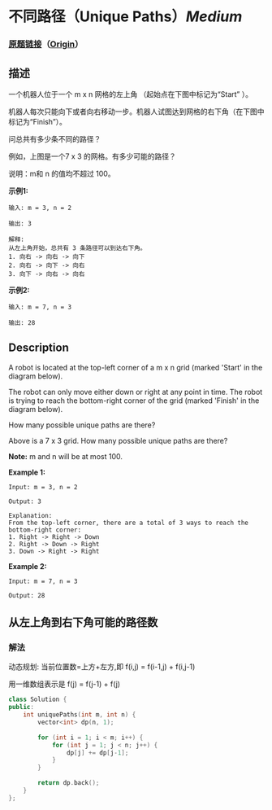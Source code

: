 # 不同路径（Unique Paths）*Medium*
### [原题链接](https://leetcode-cn.com/problems/unique-paths)（[Origin](https://leetcode.com/problems/unique-paths)）
## 描述
一个机器人位于一个 m x n 网格的左上角 （起始点在下图中标记为&ldquo;Start&rdquo; ）。

机器人每次只能向下或者向右移动一步。机器人试图达到网格的右下角（在下图中标记为&ldquo;Finish&rdquo;）。

问总共有多少条不同的路径？



例如，上图是一个7 x 3 的网格。有多少可能的路径？

说明：m和 n 的值均不超过 100。

**示例1:**
```
输入: m = 3, n = 2

输出: 3

解释:
从左上角开始，总共有 3 条路径可以到达右下角。
1. 向右 -> 向右 -> 向下
2. 向右 -> 向下 -> 向右
3. 向下 -> 向右 -> 向右
```


**示例2:**
```
输入: m = 7, n = 3

输出: 28
```

## Description
A robot is located at the top-left corner of a m x n grid (marked &#39;Start&#39; in the diagram below).

The robot can only move either down or right at any point in time. The robot is trying to reach the bottom-right corner of the grid (marked &#39;Finish&#39; in the diagram below).

How many possible unique paths are there?


Above is a 7 x 3 grid. How many possible unique paths are there?

**Note:**
 m and n will be at most 100.

**Example 1:**
```
Input: m = 3, n = 2

Output: 3

Explanation:
From the top-left corner, there are a total of 3 ways to reach the bottom-right corner:
1. Right -> Right -> Down
2. Right -> Down -> Right
3. Down -> Right -> Right
```


**Example 2:**
```
Input: m = 7, n = 3

Output: 28
```


## 从左上角到右下角可能的路径数
### 解法
动态规划: 当前位置数=上方+左方,即
f(i,j) = f(i-1,j) + f(i,j-1)

用一维数组表示是 f(j) = f(j-1) + f(j)
```c++
class Solution {
public:
    int uniquePaths(int m, int n) {
        vector<int> dp(n, 1);
        
        for (int i = 1; i < m; i++) {
            for (int j = 1; j < n; j++) {
                dp[j] += dp[j-1];
            }
        }
        
        return dp.back();
    }
};
```